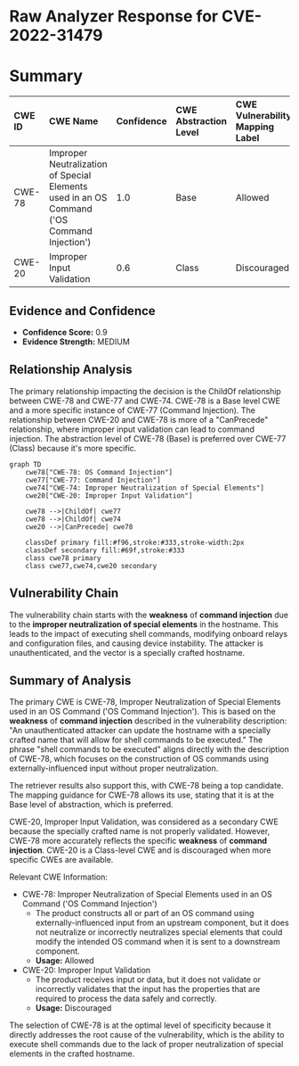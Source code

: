 # Raw Analyzer Response for CVE-2022-31479

# Summary
| CWE ID  | CWE Name                                                                       | Confidence | CWE Abstraction Level | CWE Vulnerability Mapping Label | CWE-Vulnerability Mapping Notes |
| :-------- | :----------------------------------------------------------------------------- | :--------- | :---------------------- | :------------------------------ | :--------------------------------- |
| CWE-78  | Improper Neutralization of Special Elements used in an OS Command ('OS Command Injection') | 1.0        | Base                    | Allowed                       | Primary CWE |
| CWE-20  | Improper Input Validation                                                      | 0.6        | Class                   | Discouraged                    | Secondary Candidate |

## Evidence and Confidence

*   **Confidence Score:** 0.9
*   **Evidence Strength:** MEDIUM

## Relationship Analysis
The primary relationship impacting the decision is the ChildOf relationship between CWE-78 and CWE-77 and CWE-74. CWE-78 is a Base level CWE and a more specific instance of CWE-77 (Command Injection). The relationship between CWE-20 and CWE-78 is more of a "CanPrecede" relationship, where improper input validation can lead to command injection. The abstraction level of CWE-78 (Base) is preferred over CWE-77 (Class) because it's more specific.

```mermaid
graph TD
    cwe78["CWE-78: OS Command Injection"]
    cwe77["CWE-77: Command Injection"]
    cwe74["CWE-74: Improper Neutralization of Special Elements"]
    cwe20["CWE-20: Improper Input Validation"]
    
    cwe78 -->|ChildOf| cwe77
    cwe78 -->|ChildOf| cwe74
    cwe20 -->|CanPrecede| cwe78

    classDef primary fill:#f96,stroke:#333,stroke-width:2px
    classDef secondary fill:#69f,stroke:#333
    class cwe78 primary
    class cwe77,cwe74,cwe20 secondary
```

## Vulnerability Chain
The vulnerability chain starts with the **weakness** of **command injection** due to the **improper neutralization of special elements** in the hostname. This leads to the impact of executing shell commands, modifying onboard relays and configuration files, and causing device instability. The attacker is unauthenticated, and the vector is a specially crafted hostname.

## Summary of Analysis
The primary CWE is CWE-78, Improper Neutralization of Special Elements used in an OS Command ('OS Command Injection'). This is based on the **weakness** of **command injection** described in the vulnerability description: "An unauthenticated attacker can update the hostname with a specially crafted name that will allow for shell commands to be executed." The phrase "shell commands to be executed" aligns directly with the description of CWE-78, which focuses on the construction of OS commands using externally-influenced input without proper neutralization.

The retriever results also support this, with CWE-78 being a top candidate. The mapping guidance for CWE-78 allows its use, stating that it is at the Base level of abstraction, which is preferred.

CWE-20, Improper Input Validation, was considered as a secondary CWE because the specially crafted name is not properly validated. However, CWE-78 more accurately reflects the specific **weakness** of **command injection**. CWE-20 is a Class-level CWE and is discouraged when more specific CWEs are available.

Relevant CWE Information:
* CWE-78: Improper Neutralization of Special Elements used in an OS Command ('OS Command Injection')
  *   The product constructs all or part of an OS command using externally-influenced input from an upstream component, but it does not neutralize or incorrectly neutralizes special elements that could modify the intended OS command when it is sent to a downstream component.
  *   **Usage:** Allowed
* CWE-20: Improper Input Validation
  * The product receives input or data, but it does not validate or incorrectly validates that the input has the properties that are required to process the data safely and correctly.
  * **Usage:** Discouraged

The selection of CWE-78 is at the optimal level of specificity because it directly addresses the root cause of the vulnerability, which is the ability to execute shell commands due to the lack of proper neutralization of special elements in the crafted hostname.